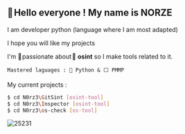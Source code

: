## **👋 Hello everyone !** My name is NORZE

I am developer python (language where I am most adapted)

I hope you will like my projects


I'm 💖 passionate about 🔎 __osint__ so I make tools related to it.
```
Mastered laguages : 🐍 Python & ⬜ PMMP
```


My current projects :
```bash
$ cd N0rz3\GitSint [osint-tool]
$ cd N0rz3\Inspector [osint-tool]
$ cd N0rz3\os-check [os-tool]
```
![25231](https://user-images.githubusercontent.com/123885505/231832010-1acf40d0-6645-4608-b058-c5fd78203f89.png)

